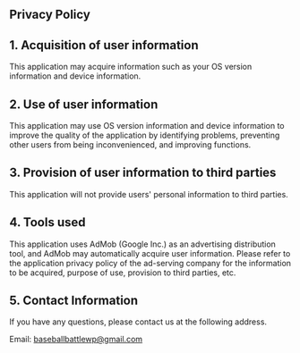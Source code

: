 ## Privacy Policy

## 1. Acquisition of user information
This application may acquire information such as your OS version information and device information.

## 2. Use of user information
This application may use OS version information and device information to improve the quality of the application by identifying problems, preventing other users from being inconvenienced, and improving functions.

## 3. Provision of user information to third parties
This application will not provide users' personal information to third parties.

## 4. Tools used 
This application uses AdMob (Google Inc.) as an advertising distribution tool, and AdMob may automatically acquire user information. Please refer to the application privacy policy of the ad-serving company for the information to be acquired, purpose of use, provision to third parties, etc.

## 5. Contact Information
If you have any questions, please contact us at the following address.

Email: baseballbattlewp@gmail.com
